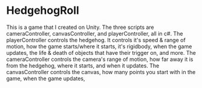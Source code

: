 # HedgehogRoll
This is a game that I created on Unity. The three scripts are cameraController, canvasController, and playerController, all in c#. The playerController controls the hedgehog. It controls it's speed & range of motion, how the game starts/where it starts, it's rigidbody, when the game updates, the life & death of objects that have their trigger on, and more. The cameraController controls the camera's range of motion, how far away it is from the hedgehog, where it starts, and when it updates. The canvasController controls the canvas, how many points you start with in the game, when the game updates, 
